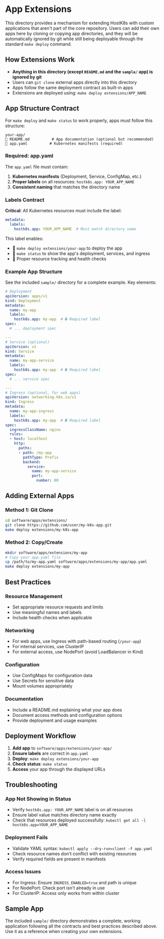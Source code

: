 # App Extensions

This directory provides a mechanism for extending HostK8s with custom applications that aren't part of the core repository. Users can add their own apps here by cloning or copying app directories, and they will be automatically ignored by git while still being deployable through the standard `make deploy` command.

## How Extensions Work

- **Anything in this directory (except `README.md` and the `sample/` app) is ignored by git**
- Users can `git clone` external apps directly into this directory
- Apps follow the same deployment contract as built-in apps
- Extensions are deployed using: `make deploy extensions/APP_NAME`

## App Structure Contract

For `make deploy` and `make status` to work properly, apps must follow this structure:

```
your-app/
   README.md          # App documentation (optional but recommended)
   app.yaml          # Kubernetes manifests (required)
```

### Required: app.yaml

The `app.yaml` file must contain:

1. **Kubernetes manifests** (Deployment, Service, ConfigMap, etc.)
2. **Proper labels** on all resources: `hostk8s.app: YOUR_APP_NAME`
3. **Consistent naming** that matches the directory name

### Labels Contract

**Critical**: All Kubernetes resources must include the label:
```yaml
metadata:
  labels:
    hostk8s.app: YOUR_APP_NAME  # Must match directory name
```

This label enables:
-  `make deploy extensions/your-app` to deploy the app
-  `make status` to show the app's deployment, services, and ingress
-  Proper resource tracking and health checks

### Example App Structure

See the included `sample/` directory for a complete example. Key elements:

```yaml
# Deployment
apiVersion: apps/v1
kind: Deployment
metadata:
  name: my-app
  labels:
    hostk8s.app: my-app  # � Required label
spec:
  # ... deployment spec

---
# Service (optional)
apiVersion: v1
kind: Service
metadata:
  name: my-app-service
  labels:
    hostk8s.app: my-app  # � Required label
spec:
  # ... service spec

---
# Ingress (optional, for web apps)
apiVersion: networking.k8s.io/v1
kind: Ingress
metadata:
  name: my-app-ingress
  labels:
    hostk8s.app: my-app  # � Required label
spec:
  ingressClassName: nginx
  rules:
  - host: localhost
    http:
      paths:
      - path: /my-app
        pathType: Prefix
        backend:
          service:
            name: my-app-service
            port:
              number: 80
```

## Adding External Apps

### Method 1: Git Clone
```bash
cd software/apps/extensions/
git clone https://github.com/user/my-k8s-app.git
make deploy extensions/my-k8s-app
```

### Method 2: Copy/Create
```bash
mkdir software/apps/extensions/my-app
# Copy your app.yaml file
cp /path/to/my-app.yaml software/apps/extensions/my-app/app.yaml
make deploy extensions/my-app
```

## Best Practices

### Resource Management
- Set appropriate resource requests and limits
- Use meaningful names and labels
- Include health checks when applicable

### Networking
- For web apps, use Ingress with path-based routing (`/your-app`)
- For internal services, use ClusterIP
- For external access, use NodePort (avoid LoadBalancer in Kind)

### Configuration
- Use ConfigMaps for configuration data
- Use Secrets for sensitive data
- Mount volumes appropriately

### Documentation
- Include a README.md explaining what your app does
- Document access methods and configuration options
- Provide deployment and usage examples

## Deployment Workflow

1. **Add app** to `software/apps/extensions/your-app/`
2. **Ensure labels** are correct in `app.yaml`
3. **Deploy**: `make deploy extensions/your-app`
4. **Check status**: `make status`
5. **Access** your app through the displayed URLs

## Troubleshooting

### App Not Showing in Status
- Verify `hostk8s.app: YOUR_APP_NAME` label is on all resources
- Ensure label value matches directory name exactly
- Check that resources deployed successfully: `kubectl get all -l hostk8s.app=YOUR_APP_NAME`

### Deployment Fails
- Validate YAML syntax: `kubectl apply --dry-run=client -f app.yaml`
- Check resource names don't conflict with existing resources
- Verify required fields are present in manifests

### Access Issues
- For Ingress: Ensure `INGRESS_ENABLED=true` and path is unique
- For NodePort: Check port isn't already in use
- For ClusterIP: Access only works from within cluster

## Sample App

The included `sample/` directory demonstrates a complete, working application following all the contracts and best practices described above. Use it as a reference when creating your own extensions.